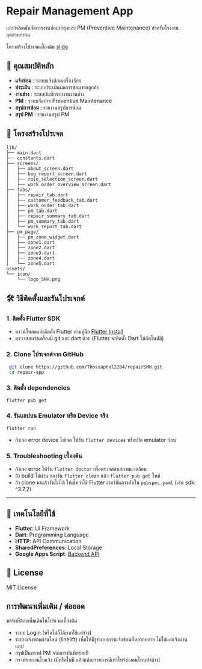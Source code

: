 # Repair Management App

แอปพลิเคชันจัดการงานซ่อมบำรุงและ PM (Preventive Maintenance) สำหรับโรงงานอุตสาหกรรม

โครงสร้างโปรเจคเบื้องต้น
[slide](https://www.canva.com/design/DAGrdkjFSbs/Pt-YGtQr1K8ie3PrIzegTw/edit)
## 🚀 คุณสมบัติหลัก

- **แจ้งซ่อม** : ระบบแจ้งซ่อมเครื่องจักร
- **ประเมิน** : ระบบประเมินผลการซ่อมจากลูกค้า
- **งานช่าง** : ระบบบันทึกรายงานงานช่าง
- **PM** : ระบบจัดการ Preventive Maintenance
- **สรุปการซ่อม** : รายงานสรุปการซ่อม
- **สรุป PM** : รายงานสรุป PM

## 📁 โครงสร้างโปรเจค

```
lib/
├── main.dart                  
├── constants.dart             
├── screens/                  
│   ├── about_screen.dart
│   ├── bug_report_screen.dart
│   ├── role_selection_screen.dart
│   ├── work_order_overview_screen.dart
├── tabs/                     
│   ├── repair_tab.dart
│   ├── customer_feedback_tab.dart
│   ├── work_order_tab.dart
│   ├── pm_tab.dart
│   ├── repair_summary_tab.dart
│   ├── pm_summary_tab.dart
│   └── work_report_tab.dart
├── pm_page/                
│   ├── pm_zone_widget.dart
│   ├── zone1.dart
│   ├── zone2.dart
│   ├── zone3.dart
│   ├── zone4.dart
│   └── zone5.dart
assets/
└── icon/                     
    └── logo_SMH.png
```
## 🛠️ วิธีติดตั้งและรันโปรเจกต์

### 1. ติดตั้ง Flutter SDK
- ดาวน์โหลดและติดตั้ง Flutter ตามคู่มือ [Flutter Install](https://docs.flutter.dev/get-started/install)
- ตรวจสอบว่าเครื่องมี git และ dart ด้วย (Flutter จะติดตั้ง Dart ให้อัตโนมัติ)

### 2. Clone โปรเจกต์จาก GitHub
```sh
 git clone https://github.com/Thossaphol2204/repairSMH.git
 cd repair-app
```

### 3. ติดตั้ง dependencies
```sh
flutter pub get
```

### 4. รันแอปบน Emulator หรือ Device จริง
```sh
flutter run
```
- ถ้าเจอ error device ไม่เจอ ให้รัน `flutter devices` หรือเปิด emulator ก่อน

### 5. Troubleshooting เบื้องต้น
- ถ้าเจอ error ให้รัน `flutter doctor` เพื่อตรวจสอบสภาพแวดล้อม
- ถ้า build ไม่ผ่าน ลองรัน `flutter clean` แล้ว `flutter pub get` ใหม่
- ถ้า clone มาแล้วรันไม่ได้ ให้เช็คว่าใช้ Flutter เวอร์ชันตรงกับใน `pubspec.yaml` (เช่น sdk: ^3.7.2)

---
## 📱 เทคโนโลยีที่ใช้

- **Flutter**: UI Framework
- **Dart**: Programming Language
- **HTTP**: API Communication
- **SharedPreferences**: Local Storage
- **Google Apps Script**: [Backend API](https://drive.google.com/drive/folders/1mMsXylghW1H_1xkqm7W_BPS6UtSj-y4P?usp=sharing)

## 📄 License

MIT License

## การพัฒนาเพิ่มเติม / ต่อยอด
พาร์ทที่ต้องเพิ่มเติมในโปรเจคเบื้องต้น
- ระบบ Login (หรือไม่ก็ได้หากใช้แค่ช่าง)
- ระบบแจ้งซ่อมผ่านไลน์ (linelift) เพื่อให้มีรูปแบบการแจ้งซ่อมที่หลากหลาย ไม่ใช่แค่แจ้้งผ่านแอป
- สรุปเป็นกราฟ PM จากการบันทึกรายปี
- กราฟรายงานใบแจ้ง (มีหรือไม่มี แล้วแต่ละรายการมีเท่าไหร่ช่างคนไหนทำบ้าง)
